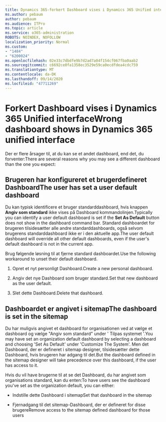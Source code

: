 ```yaml
---
title: Dynamics 365-forkert Dashboard vises i Dynamics 365 Unified interface
ms.author: pebaum
author: pebaum
ms.audience: ITPro
ms.topic: article
ms.service: o365-administration
ROBOTS: NOINDEX, NOFOLLOW
localization_priority: Normal
ms.custom:
- "1484"
- "6200024"
ms.openlocfilehash: 02e33c7dbdfe9b7d2ad7a04f154cf067fba0aab2
ms.sourcegitcommit: c6692ce0fa1358ec3529e59ca0ecdfdea4cdc759
ms.translationtype: MT
ms.contentlocale: da-DK
ms.lasthandoff: 09/14/2020
ms.locfileid: "47711269"
---
```

# <a name="wrong-dashboard-shows-in-dynamics-365-unified-interface"></a><span data-ttu-id="ca2a7-102">Forkert Dashboard vises i Dynamics 365 Unified interface</span><span class="sxs-lookup"><span data-stu-id="ca2a7-102">Wrong dashboard shows in Dynamics 365 unified interface</span></span>

<span data-ttu-id="ca2a7-103">Der er flere årsager til, at du kan se et andet dashboard, end det, du forventer:</span><span class="sxs-lookup"><span data-stu-id="ca2a7-103">There are several reasons why you may see a different dashboard than the one you expect:</span></span>

## <a name="the-user-has-set-a-user-default-dashboard"></a><span data-ttu-id="ca2a7-104">Brugeren har konfigureret et brugerdefineret Dashboard</span><span class="sxs-lookup"><span data-stu-id="ca2a7-104">The user has set a user default dashboard</span></span> 

<span data-ttu-id="ca2a7-105">Du kan typisk identificere et bruger standarddashboard, hvis knappen **Angiv som standard** ikke vises på Dashboard kommandolinjen.</span><span class="sxs-lookup"><span data-stu-id="ca2a7-105">Typically you can identify a user default dashboard is set if the **Set As Default** button does not show in the dashboard command bar.</span></span> <span data-ttu-id="ca2a7-106">Standard dashboardet for brugeren tilsidesætter alle andre standarddashboards, også selvom brugerens standarddashboard ikke er i den aktuelle app.</span><span class="sxs-lookup"><span data-stu-id="ca2a7-106">The user default dashboard will override all other default dashboards, even if the user's default dashboard is not in the current app.</span></span>

<span data-ttu-id="ca2a7-107">Brug følgende løsning til at fjerne standard dashboardet.</span><span class="sxs-lookup"><span data-stu-id="ca2a7-107">Use the following workaround to unset their default dashboard.</span></span>

1. <span data-ttu-id="ca2a7-108">Opret et nyt personligt Dashboard.</span><span class="sxs-lookup"><span data-stu-id="ca2a7-108">Create a new personal dashboard.</span></span>

2. <span data-ttu-id="ca2a7-109">Angiv det nye Dashboard som bruger standard.</span><span class="sxs-lookup"><span data-stu-id="ca2a7-109">Set that new dashboard as the user default.</span></span>

3. <span data-ttu-id="ca2a7-110">Slet dette Dashboard.</span><span class="sxs-lookup"><span data-stu-id="ca2a7-110">Delete that dashboard.</span></span>

## <a name="the-dashboard-is-set-in-the-sitemap"></a><span data-ttu-id="ca2a7-111">Dashboardet er angivet i sitemap</span><span class="sxs-lookup"><span data-stu-id="ca2a7-111">The dashboard is set in the sitemap</span></span>

<span data-ttu-id="ca2a7-112">Du har muligvis angivet et dashboard for organisationen ved at vælge et dashboard og vælge "Angiv som standard" under ' Tilpas systemet '.</span><span class="sxs-lookup"><span data-stu-id="ca2a7-112">You may have set an organization default dashboard by selecting a dashboard and choosing 'Set As Default' under 'Customize The System'.</span></span> <span data-ttu-id="ca2a7-113">Men det Dashboard, der er defineret i sitemap designer, tilsidesætter dette Dashboard, hvis brugeren har adgang til det.</span><span class="sxs-lookup"><span data-stu-id="ca2a7-113">But the dashboard defined in the sitemap designer will take precedence over this dashboard, if the user has access to it.</span></span>

<span data-ttu-id="ca2a7-114">Hvis du vil have brugerne til at se det Dashboard, du har angivet som organisations standard, kan du enten:</span><span class="sxs-lookup"><span data-stu-id="ca2a7-114">To have users see the dashboard you've set as the organization default, you can either:</span></span>

* <span data-ttu-id="ca2a7-115">Indstille dette Dashboard i sitemap</span><span class="sxs-lookup"><span data-stu-id="ca2a7-115">Set that dashboard in the sitemap</span></span>

* <span data-ttu-id="ca2a7-116">Fjernadgang til det sitemap-Dashboard, der er defineret for disse brugere</span><span class="sxs-lookup"><span data-stu-id="ca2a7-116">Remove access to the sitemap defined dashboard for those users</span></span>
